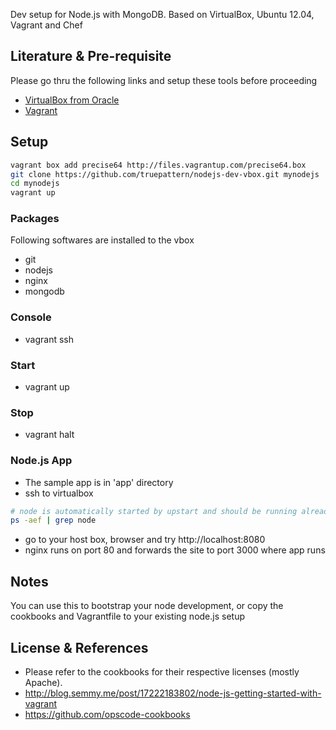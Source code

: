Dev setup for Node.js with MongoDB. Based on VirtualBox, Ubuntu 12.04, Vagrant and Chef

## Literature & Pre-requisite
Please go thru the following links and setup these tools before proceeding
  * [VirtualBox from Oracle](http://virtualbox.org)
  * [Vagrant](http://vagrantup.com)

## Setup
```bash
vagrant box add precise64 http://files.vagrantup.com/precise64.box
git clone https://github.com/truepattern/nodejs-dev-vbox.git mynodejs
cd mynodejs
vagrant up
```

### Packages
Following softwares are installed to the vbox
  * git
  * nodejs
  * nginx
  * mongodb

### Console
  * vagrant ssh 

### Start
  * vagrant up
  
### Stop
  * vagrant halt

### Node.js App
  * The sample app is in 'app' directory 
  * ssh to virtualbox
  
```bash
# node is automatically started by upstart and should be running already
ps -aef | grep node
```

  * go to your host box, browser and try http://localhost:8080
  * nginx runs on port 80 and forwards the site to port 3000 where app runs


## Notes
You can use this to bootstrap your node development, or copy the cookbooks and Vagrantfile to your existing node.js setup

## License & References
  * Please refer to the cookbooks for their respective licenses (mostly Apache). 
  * http://blog.semmy.me/post/17222183802/node-js-getting-started-with-vagrant
  * https://github.com/opscode-cookbooks
